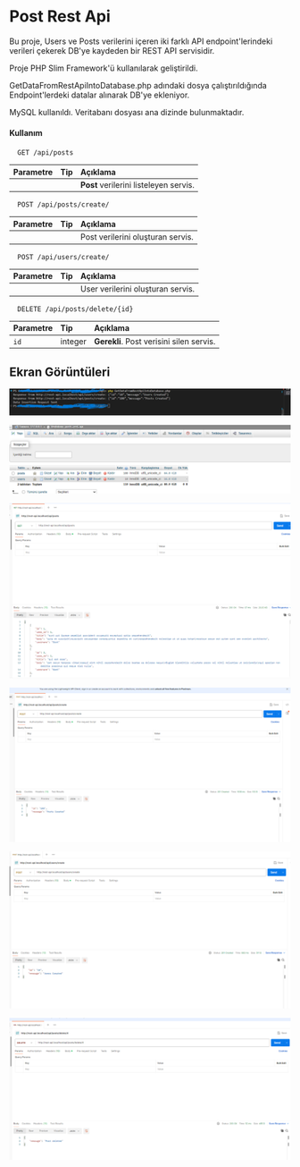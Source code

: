 
# Post Rest Api


Bu proje, Users ve Posts verilerini içeren iki farklı API endpoint'lerindeki verileri çekerek DB'ye kaydeden bir REST API servisidir.

Proje PHP Slim Framework'ü kullanılarak geliştirildi.

GetDataFromRestApiIntoDatabase.php adındaki dosya çalıştırıldığında Endpoint'lerdeki datalar alınarak DB'ye ekleniyor.

MySQL kullanıldı. Veritabanı dosyası ana dizinde bulunmaktadır.


#### Kullanım

```http
  GET /api/posts
```

| Parametre | Tip     | Açıklama                |
| :-------- | :------- | :------------------------- |
|  | | **Post**  verilerini listeleyen servis. |


```http
  POST /api/posts/create/
```

| Parametre | Tip     | Açıklama                       |
| :-------- | :------- | :-------------------------------- |
|       | | Post verilerini oluşturan servis. |

```http
  POST /api/users/create/
```

| Parametre | Tip     | Açıklama                       |
| :-------- | :------- | :-------------------------------- |
|       | | User verilerini oluşturan servis. |

  
```http
  DELETE /api/posts/delete/{id}
```

| Parametre | Tip     | Açıklama                       |
| :-------- | :------- | :-------------------------------- |
|  `id`   | integer| **Gerekli**. Post verisini silen servis. |


## Ekran Görüntüleri

![Post Dashboard](/public/Screenshots/Screenshot_2.png)

![Post Dashboard](/public/Screenshots/Screenshot_3.png)

![Post Dashboard](/public/Screenshots/Screenshot_4.png)

![Post Dashboard](/public/Screenshots/Screenshot_5.png)

![Post Dashboard](/public/Screenshots/Screenshot_6.png)

![Post Dashboard](/public/Screenshots/Screenshot_7.png)

